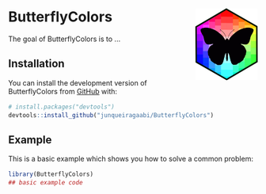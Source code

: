 
# **ButterflyColors** <img src="man/figures/hexologo_butterfly.png" align="right" width="25%" />

<!-- badges: start -->
<!-- badges: end -->

The goal of ButterflyColors is to ...

## Installation

You can install the development version of ButterflyColors from [GitHub](https://github.com/) with:

``` r
# install.packages("devtools")
devtools::install_github("junqueiragaabi/ButterflyColors")
```

## Example

This is a basic example which shows you how to solve a common problem:

``` r
library(ButterflyColors)
## basic example code
```


